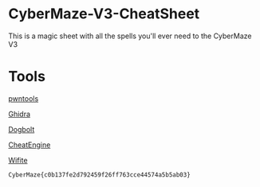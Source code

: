 # CyberMaze-V3-CheatSheet
This is a magic sheet with all the spells you'll ever need to the CyberMaze V3

# Tools
[pwntools](https://pypi.org/project/pwntools)

[Ghidra](https://ghidra-sre.org/)

[Dogbolt](https://dogbolt.org/)

[CheatEngine](https://www.cheatengine.org/)

[Wifite](https://www.kali.org/tools/wifite/)

`CyberMaze{c0b137fe2d792459f26ff763cce44574a5b5ab03}`
